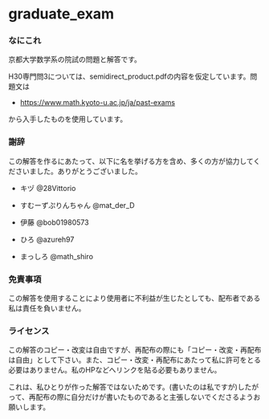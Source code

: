 # graduate_exam
### なにこれ
京都大学数学系の院試の問題と解答です。

H30専門問3については、semidirect_product.pdfの内容を仮定しています。問題文は

- https://www.math.kyoto-u.ac.jp/ja/past-exams

から入手したものを使用しています。

### 謝辞 
この解答を作るにあたって、以下に名を挙げる方を含め、多くの方が協力してくださいました。ありがとうございました。

- キヅ @28Vittorio

- すむーずぷりんちゃん @mat_der_D　

- 伊藤 @bob01980573

- ひろ @azureh97

- まっしろ @math_shiro


### 免責事項
この解答を使用することにより使用者に不利益が生じたとしても、配布者である私は責任を負いません。

### ライセンス
この解答のコピー・改変は自由ですが、再配布の際にも「コピー・改変・再配布は自由」として下さい。また、コピー・改変・再配布にあたって私に許可をとる必要はありません。私のHPなどへリンクを貼る必要もありません。

これは、私ひとりが作った解答ではないためです。(書いたのは私ですが)したがって、再配布の際に自分だけが書いたものであると主張しないでくださるようお願いします。
